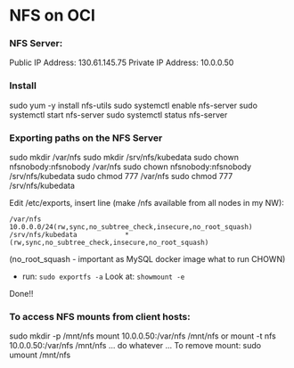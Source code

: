 # NFS on OCI

### NFS Server:
Public IP Address:  130.61.145.75
Private IP Address: 10.0.0.50

### Install
sudo yum -y install nfs-utils
sudo systemctl enable nfs-server
sudo systemctl start nfs-server
sudo systemctl status nfs-server

### Exporting paths on the NFS Server
sudo mkdir /var/nfs
sudo mkdir /srv/nfs/kubedata
sudo chown nfsnobody:nfsnobody /var/nfs
sudo chown nfsnobody:nfsnobody /srv/nfs/kubedata
sudo chmod 777 /var/nfs
sudo chmod 777 /srv/nfs/kubedata

Edit /etc/exports, insert line (make /nfs available from all nodes in my NW):
```
/var/nfs           10.0.0.0/24(rw,sync,no_subtree_check,insecure,no_root_squash)
/srv/nfs/kubedata            *(rw,sync,no_subtree_check,insecure,no_root_squash)
```
(no_root_squash - important as MySQL docker image what to run CHOWN)
 + run: ```sudo exportfs -a```
Look at: ```showmount -e```

Done!!

### To access NFS mounts from client hosts:
sudo mkdir -p /mnt/nfs
mount 10.0.0.50:/var/nfs /mnt/nfs
or
mount -t nfs 10.0.0.50:/var/nfs /mnt/nfs
... do whatever ...
To remove mount: sudo umount /mnt/nfs
